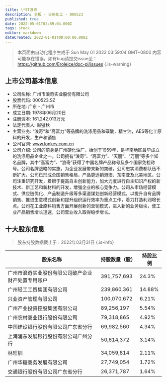 ```yaml
---
title: \*ST浪奇
description: 主板 - 日用化工 - 000523
published: true
date: 2022-05-01T03:59:04.000Z
tags: stock
editor: markdown
dateCreated: 2022-01-01T00:00:00.000Z
---
```


> 本页面由自动化程序生成于 Sun May 01 2022 03:59:04 GMT+0800
> 内容可能存在错误，如有bug请提交issue至：https://github.com/Eroleice/doc-pi/issues
{.is-warning}

## 上市公司基本信息
- 公司名称: 广州市浪奇实业股份有限公司
- 股票代码: 000523.SZ
- 所在地: 广东 - 广州市
- 成立日期: 1978年06月20日
- 注册资本: 161,242.013万元
- 法定代表人: 赵璧秋
- 主营业务: “浪奇”和“高富力”等品牌的洗涤用品和磺酸，精甘油，AES等化工原料的开发，生产和销售
- 公司官网: www.lonkey.com.cn
- 公司介绍: 公司的前身是广州硬化油厂，始创于1959年，是华南地区最早成立的洗涤用品企业之一。公司拥有“浪奇”、“高富力”、“天丽”、“万丽”等多个知名品牌，其中“高富力”、“浪奇”获得了中国名牌产品称号及多个国家免检称号。公司名牌战略的实施，为企业发展带来新的突破，公司忠实消费都队伍不断扩大，公司已形成全国销售格局，产品更远销港澳、东南亚及北美地区。公司注重研究开发，着眼于提高自主创新能力，加大力度进行自主知识产权的新技术、新工艺和新材料的开发，增强企业的核心竞争力。公司从市场经营模式、供应链优化、产品制造升级等多渠道谋划创新经营模式，以提升自有品牌销售、推进生意模式创新和提升组织运行效率为重点工作，着力打造利润增长点。公司在工业原料销售方面开展创新的营销模式，进入新的业务板块，使工业产品销售增长迅速，公司营业收入取得稳步增长。


## 十大股东信息
> 股东持股数据截止于：2022年03月31日
{.is-info}

| 股东名称 | 持股数量（股） | 持股比例 |
| --- | --- | --- |
| 广州市浪奇实业股份有限公司破产企业财产处置专用账户 | 391,757,693 | 24.3% |
| 广州轻工工贸集团有限公司 | 239,860,361 | 14.88% |
| 兴业资产管理有限公司 | 100,070,672 | 6.21% |
| 广州产业投资控股集团有限公司 | 89,256,197 | 5.54% |
| 广州农村商业银行股份有限公司 | 79,318,865 | 4.92% |
| 中国建设银行股份有限公司广东省分行 | 69,982,560 | 4.34% |
| 上海浦东发展银行股份有限公司广州分行 | 50,614,372 | 3.14% |
| 林旺钏 | 34,059,814 | 2.11% |
| 广州华糖商务发展有限公司 | 27,749,054 | 1.72% |
| 交通银行股份有限公司广东省分行 | 26,371,787 | 1.64% |




